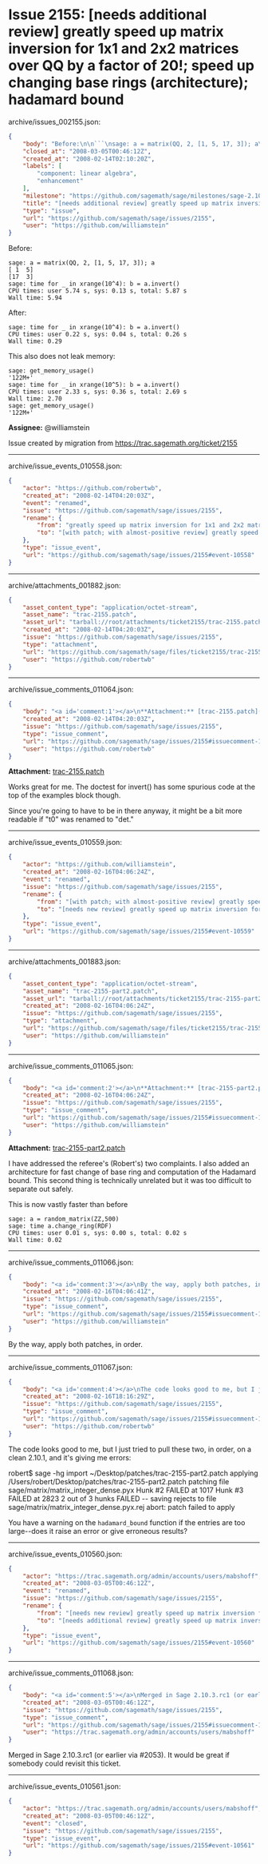 # Issue 2155: [needs additional review] greatly speed up matrix inversion for 1x1 and 2x2 matrices over QQ by a factor of 20!; speed up changing base rings (architecture); hadamard bound

archive/issues_002155.json:
```json
{
    "body": "Before:\n\n```\nsage: a = matrix(QQ, 2, [1, 5, 17, 3]); a\n[ 1  5]\n[17  3]\nsage: time for _ in xrange(10^4): b = a.invert()\nCPU times: user 5.74 s, sys: 0.13 s, total: 5.87 s\nWall time: 5.94\n```\n\nAfter:\n\n```\nsage: time for _ in xrange(10^4): b = a.invert()\nCPU times: user 0.22 s, sys: 0.04 s, total: 0.26 s\nWall time: 0.29\n```\n\nThis also does not leak memory:\n\n```\nsage: get_memory_usage()\n'122M+'\nsage: time for _ in xrange(10^5): b = a.invert()\nCPU times: user 2.33 s, sys: 0.36 s, total: 2.69 s\nWall time: 2.70\nsage: get_memory_usage()\n'122M+'\n```\n\n\n**Assignee:** @williamstein\n\nIssue created by migration from https://trac.sagemath.org/ticket/2155\n\n",
    "closed_at": "2008-03-05T00:46:12Z",
    "created_at": "2008-02-14T02:10:20Z",
    "labels": [
        "component: linear algebra",
        "enhancement"
    ],
    "milestone": "https://github.com/sagemath/sage/milestones/sage-2.10.3",
    "title": "[needs additional review] greatly speed up matrix inversion for 1x1 and 2x2 matrices over QQ by a factor of 20!; speed up changing base rings (architecture); hadamard bound",
    "type": "issue",
    "url": "https://github.com/sagemath/sage/issues/2155",
    "user": "https://github.com/williamstein"
}
```
Before:

```
sage: a = matrix(QQ, 2, [1, 5, 17, 3]); a
[ 1  5]
[17  3]
sage: time for _ in xrange(10^4): b = a.invert()
CPU times: user 5.74 s, sys: 0.13 s, total: 5.87 s
Wall time: 5.94
```

After:

```
sage: time for _ in xrange(10^4): b = a.invert()
CPU times: user 0.22 s, sys: 0.04 s, total: 0.26 s
Wall time: 0.29
```

This also does not leak memory:

```
sage: get_memory_usage()
'122M+'
sage: time for _ in xrange(10^5): b = a.invert()
CPU times: user 2.33 s, sys: 0.36 s, total: 2.69 s
Wall time: 2.70
sage: get_memory_usage()
'122M+'
```


**Assignee:** @williamstein

Issue created by migration from https://trac.sagemath.org/ticket/2155





---

archive/issue_events_010558.json:
```json
{
    "actor": "https://github.com/robertwb",
    "created_at": "2008-02-14T04:20:03Z",
    "event": "renamed",
    "issue": "https://github.com/sagemath/sage/issues/2155",
    "rename": {
        "from": "greatly speed up matrix inversion for 1x1 and 2x2 matrices over QQ by a factor of 20!",
        "to": "[with patch; with almost-positive review] greatly speed up matrix inversion for 1x1 and 2x2 matrices over QQ by a factor of 20!"
    },
    "type": "issue_event",
    "url": "https://github.com/sagemath/sage/issues/2155#event-10558"
}
```



---

archive/attachments_001882.json:
```json
{
    "asset_content_type": "application/octet-stream",
    "asset_name": "trac-2155.patch",
    "asset_url": "tarball://root/attachments/ticket2155/trac-2155.patch",
    "created_at": "2008-02-14T04:20:03Z",
    "issue": "https://github.com/sagemath/sage/issues/2155",
    "type": "attachment",
    "url": "https://github.com/sagemath/sage/files/ticket2155/trac-2155.patch",
    "user": "https://github.com/robertwb"
}
```



---

archive/issue_comments_011064.json:
```json
{
    "body": "<a id='comment:1'></a>\n**Attachment:** [trac-2155.patch](https://github.com/sagemath/sage/files/ticket2155/trac-2155.patch)\n\nWorks great for me. The doctest for invert() has some spurious code at the top of the examples block though. \n\nSince you're going to have to be in there anyway, it might be a bit more readable if \"t0\" was renamed to \"det.\"",
    "created_at": "2008-02-14T04:20:03Z",
    "issue": "https://github.com/sagemath/sage/issues/2155",
    "type": "issue_comment",
    "url": "https://github.com/sagemath/sage/issues/2155#issuecomment-11064",
    "user": "https://github.com/robertwb"
}
```

<a id='comment:1'></a>
**Attachment:** [trac-2155.patch](https://github.com/sagemath/sage/files/ticket2155/trac-2155.patch)

Works great for me. The doctest for invert() has some spurious code at the top of the examples block though. 

Since you're going to have to be in there anyway, it might be a bit more readable if "t0" was renamed to "det."



---

archive/issue_events_010559.json:
```json
{
    "actor": "https://github.com/williamstein",
    "created_at": "2008-02-16T04:06:24Z",
    "event": "renamed",
    "issue": "https://github.com/sagemath/sage/issues/2155",
    "rename": {
        "from": "[with patch; with almost-positive review] greatly speed up matrix inversion for 1x1 and 2x2 matrices over QQ by a factor of 20!",
        "to": "[needs new review] greatly speed up matrix inversion for 1x1 and 2x2 matrices over QQ by a factor of 20!; speed up changing base rings (architecture); hadamard bound"
    },
    "type": "issue_event",
    "url": "https://github.com/sagemath/sage/issues/2155#event-10559"
}
```



---

archive/attachments_001883.json:
```json
{
    "asset_content_type": "application/octet-stream",
    "asset_name": "trac-2155-part2.patch",
    "asset_url": "tarball://root/attachments/ticket2155/trac-2155-part2.patch",
    "created_at": "2008-02-16T04:06:24Z",
    "issue": "https://github.com/sagemath/sage/issues/2155",
    "type": "attachment",
    "url": "https://github.com/sagemath/sage/files/ticket2155/trac-2155-part2.patch",
    "user": "https://github.com/williamstein"
}
```



---

archive/issue_comments_011065.json:
```json
{
    "body": "<a id='comment:2'></a>\n**Attachment:** [trac-2155-part2.patch](https://github.com/sagemath/sage/files/ticket2155/trac-2155-part2.patch)\n\nI have addressed the referee's (Robert's) two complaints.  I also added an architecture for fast change of base ring and computation of the Hadamard bound.  This second thing is technically unrelated but it was too difficult to separate out safely. \n\nThis is now vastly faster than before\n\n```\nsage: a = random_matrix(ZZ,500)\nsage: time a.change_ring(RDF)\nCPU times: user 0.01 s, sys: 0.00 s, total: 0.02 s\nWall time: 0.02\n```",
    "created_at": "2008-02-16T04:06:24Z",
    "issue": "https://github.com/sagemath/sage/issues/2155",
    "type": "issue_comment",
    "url": "https://github.com/sagemath/sage/issues/2155#issuecomment-11065",
    "user": "https://github.com/williamstein"
}
```

<a id='comment:2'></a>
**Attachment:** [trac-2155-part2.patch](https://github.com/sagemath/sage/files/ticket2155/trac-2155-part2.patch)

I have addressed the referee's (Robert's) two complaints.  I also added an architecture for fast change of base ring and computation of the Hadamard bound.  This second thing is technically unrelated but it was too difficult to separate out safely. 

This is now vastly faster than before

```
sage: a = random_matrix(ZZ,500)
sage: time a.change_ring(RDF)
CPU times: user 0.01 s, sys: 0.00 s, total: 0.02 s
Wall time: 0.02
```



---

archive/issue_comments_011066.json:
```json
{
    "body": "<a id='comment:3'></a>\nBy the way, apply both patches, in order.",
    "created_at": "2008-02-16T04:06:41Z",
    "issue": "https://github.com/sagemath/sage/issues/2155",
    "type": "issue_comment",
    "url": "https://github.com/sagemath/sage/issues/2155#issuecomment-11066",
    "user": "https://github.com/williamstein"
}
```

<a id='comment:3'></a>
By the way, apply both patches, in order.



---

archive/issue_comments_011067.json:
```json
{
    "body": "<a id='comment:4'></a>\nThe code looks good to me, but I just tried to pull these two, in order, on a clean 2.10.1, and it's giving me errors: \n\nrobert$ sage -hg import ~/Desktop/patches/trac-2155-part2.patch \napplying /Users/robert/Desktop/patches/trac-2155-part2.patch\npatching file sage/matrix/matrix_integer_dense.pyx\nHunk #2 FAILED at 1017\nHunk #3 FAILED at 2823\n2 out of 3 hunks FAILED -- saving rejects to file sage/matrix/matrix_integer_dense.pyx.rej\nabort: patch failed to apply\n\nYou have a warning on the `hadamard_bound` function if the entries are too large--does it raise an error or give erroneous results?",
    "created_at": "2008-02-16T18:16:29Z",
    "issue": "https://github.com/sagemath/sage/issues/2155",
    "type": "issue_comment",
    "url": "https://github.com/sagemath/sage/issues/2155#issuecomment-11067",
    "user": "https://github.com/robertwb"
}
```

<a id='comment:4'></a>
The code looks good to me, but I just tried to pull these two, in order, on a clean 2.10.1, and it's giving me errors: 

robert$ sage -hg import ~/Desktop/patches/trac-2155-part2.patch 
applying /Users/robert/Desktop/patches/trac-2155-part2.patch
patching file sage/matrix/matrix_integer_dense.pyx
Hunk #2 FAILED at 1017
Hunk #3 FAILED at 2823
2 out of 3 hunks FAILED -- saving rejects to file sage/matrix/matrix_integer_dense.pyx.rej
abort: patch failed to apply

You have a warning on the `hadamard_bound` function if the entries are too large--does it raise an error or give erroneous results?



---

archive/issue_events_010560.json:
```json
{
    "actor": "https://trac.sagemath.org/admin/accounts/users/mabshoff",
    "created_at": "2008-03-05T00:46:12Z",
    "event": "renamed",
    "issue": "https://github.com/sagemath/sage/issues/2155",
    "rename": {
        "from": "[needs new review] greatly speed up matrix inversion for 1x1 and 2x2 matrices over QQ by a factor of 20!; speed up changing base rings (architecture); hadamard bound",
        "to": "[needs additional review] greatly speed up matrix inversion for 1x1 and 2x2 matrices over QQ by a factor of 20!; speed up changing base rings (architecture); hadamard bound"
    },
    "type": "issue_event",
    "url": "https://github.com/sagemath/sage/issues/2155#event-10560"
}
```



---

archive/issue_comments_011068.json:
```json
{
    "body": "<a id='comment:5'></a>\nMerged in Sage 2.10.3.rc1 (or earlier via #2053). It would be great if somebody could revisit this ticket.",
    "created_at": "2008-03-05T00:46:12Z",
    "issue": "https://github.com/sagemath/sage/issues/2155",
    "type": "issue_comment",
    "url": "https://github.com/sagemath/sage/issues/2155#issuecomment-11068",
    "user": "https://trac.sagemath.org/admin/accounts/users/mabshoff"
}
```

<a id='comment:5'></a>
Merged in Sage 2.10.3.rc1 (or earlier via #2053). It would be great if somebody could revisit this ticket.



---

archive/issue_events_010561.json:
```json
{
    "actor": "https://trac.sagemath.org/admin/accounts/users/mabshoff",
    "created_at": "2008-03-05T00:46:12Z",
    "event": "closed",
    "issue": "https://github.com/sagemath/sage/issues/2155",
    "type": "issue_event",
    "url": "https://github.com/sagemath/sage/issues/2155#event-10561"
}
```
